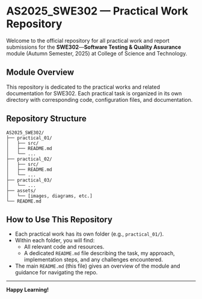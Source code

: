 # AS2025_SWE302 &mdash; Practical Work Repository

Welcome to the official repository for all practical work and report submissions for the **SWE302**&mdash;**Software Testing & Quality Assurance** module (Autumn Semester, 2025) at College of Science and Technology.

## Module Overview

This repository is dedicated to the practical works and related documentation for SWE302. Each practical task is organized in its own directory with corresponding code, configuration files, and documentation.

## Repository Structure

```
AS2025_SWE302/
├── practical_01/
│   ├── src/
│   ├── README.md
│   └── ...
├── practical_02/
│   ├── src/
│   ├── README.md
│   └── ...
├── practical_03/
│   └── ...
├── assets/
│   └── [images, diagrams, etc.]
└── README.md
```

## How to Use This Repository

- Each practical work has its own folder (e.g., `practical_01/`).
- Within each folder, you will find:
  - All relevant code and resources.
  - A dedicated `README.md` file describing the task, my approach, implementation steps, and any challenges encountered.
- The main `README.md` (this file) gives an overview of the module and guidance for navigating the repo.

---

**Happy Learning!**
